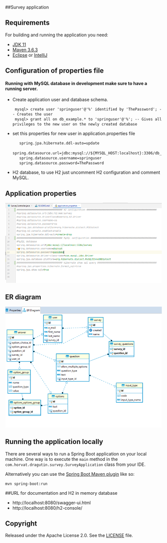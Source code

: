 ##Survey application

## Requirements

For building and running the application you need:

- [JDK 11](https://www.oracle.com/java/technologies/javase-jdk11-downloads.html)
- [Maven 3.6.3](https://maven.apache.org)
- [Eclipse](https://www.eclipse.org/downloads/) or [IntelliJ](https://www.jetbrains.com/idea/download/#section=windows)

## Configuration of properties file

#### Running with MySQL database in development make sure to have a running server.
- Create application user and database schema.

  ```mysql> create database db_example; -- Creates the new database
   mysql> create user 'springuser'@'%' identified by 'ThePassword'; -- Creates the user
   mysql> grant all on db_example.* to 'springuser'@'%'; -- Gives all privileges to the new user on the newly created database
    ```
- set this properties for new user in application.properties file 
    
    ```
       spring.jpa.hibernate.ddl-auto=update
       spring.datasource.url=jdbc:mysql://${MYSQL_HOST:localhost}:3306/db_example
       spring.datasource.username=springuser
       spring.datasource.password=ThePassword
  ```
    
- H2 database, to use H2 just uncomment H2 configuration and comment MySQL.

## Application properties

![application.properties](/properties_file.PNG)
 
## ER diagram

![Application ER Diagram](/Survey_ER_Diagram.PNG)

## Running the application locally

There are several ways to run a Spring Boot application on your local machine. One way is to execute the `main` method in the `com.horvat.dragutin.survey.SurveyApplication` class from your IDE.

Alternatively you can use the [Spring Boot Maven plugin](https://docs.spring.io/spring-boot/docs/current/reference/html/build-tool-plugins-maven-plugin.html) like so:

```shell
mvn spring-boot:run
```
##URL for documentation and H2 in memory database
 - http://localhost:8080/swagger-ui.html
 - http://localhost:8080/h2-console/

 
 ## Copyright
 
 Released under the Apache License 2.0. See the [LICENSE](https://github.com/codecentric/springboot-sample-app/blob/master/LICENSE) file.